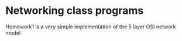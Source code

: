 # Networking class programs

Homework1 is a very simple implementation of the 5 layer OSI network model

